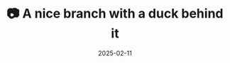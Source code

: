 ---
title: '📷 A nice branch with a duck behind it'
date: '2025-02-11'
image: 'https://cdn.diblasio.social/static/photos/2025/20250211_125937.jpg'
thumbnail: 'https://cdn.diblasio.social/static/photos/2025/thumbnails/20250211_125937.jpg'
alt_text: "A duck standing on a log in a pond with branches above."
tags:
  - "#Photography"
  - "#Netherlands"
  - "#Huizen"
  - "#Duck"
  - "#Nature"
  - "#WildlifePhotography"
  - "#FujifilmXT4"
  - "#AnimalPhotography"
  - "#Mirrorless"
  - "#SOOC"
description: ''
created_date: '2025-02-11'
location: "Randweg, Rijsbergen, Huizerhoogt, Huizen, Noord-Holland, Nederland, 1276 GE, Nederland"
exif_data: "FUJIFILM X-T4 XF100-400mmF4.5-5.6 R LM OIS WR (1/58 | f/5.6 | ISO 1600)"
draft: false
---
